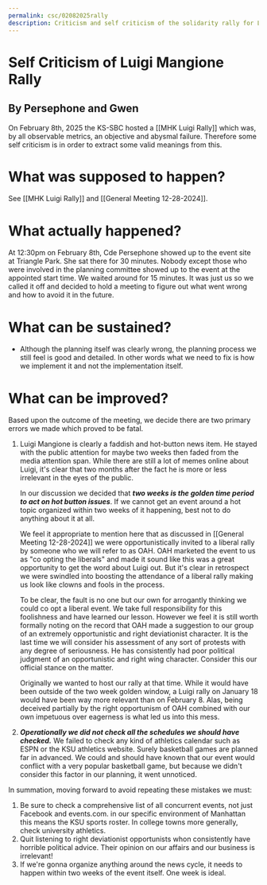 ```yaml
---
permalink: csc/02082025rally
description: Criticism and self criticism of the solidarity rally for Luigi Mangione in Manhattan
---
```

# Self Criticism of Luigi Mangione Rally
## By Persephone and Gwen

On February 8th, 2025 the KS-SBC hosted a [[MHK Luigi Rally]] which was, by all observable metrics, an objective and abysmal failure. Therefore some self criticism is in order to extract some valid meanings from this.

# What was supposed to happen?

See [[MHK Luigi Rally]] and [[General Meeting 12-28-2024]].

# What actually happened?

At 12:30pm on February 8th, Cde Persephone showed up to the event site at Triangle Park. She sat there for 30 minutes. Nobody except those who were involved in the planning committee showed up to the event at the appointed start time. We waited around for 15 minutes. It was just us so we called it off and decided to hold a meeting to figure out what went wrong and how to avoid it in the future.

# What can be sustained?

- Although the planning itself was clearly wrong, the planning process we still feel is good and detailed. In other words what we need to fix is how we implement it and not the implementation itself.

# What can be improved?
 Based upon the outcome of the meeting, we decide there are two primary errors we made which proved to be fatal.
1. Luigi Mangione is clearly a faddish and hot-button news item. He stayed with the public attention for maybe two weeks then faded from the media attention span. While there are still a lot of memes online about Luigi, it's clear that two months after the fact he is more or less irrelevant in the eyes of the public.

	In our discussion we decided that ***two weeks is the golden time period to act on hot button issues***. If we cannot get an event around a hot topic organized within two weeks of it happening, best not to do anything about it at all.

	We feel it appropriate to mention here that as discussed in [[General Meeting 12-28-2024]] we were opportunistically invited to a liberal rally by someone who we will refer to as OAH. OAH marketed the event to us as "co opting the liberals" and made it sound like this was a great opportunity to get the word about Luigi out. But it's clear in retrospect we were swindled into boosting the attendance of a liberal rally making us look like clowns and fools in the process.
	
	To be clear, the fault is no one but our own for arrogantly thinking we could co opt a liberal event. We take full responsibility for this foolishness and have learned our lesson. However we feel it is still worth formally noting on the record that OAH made a suggestion to our group of an extremely opportunistic and right deviationist character. It is the last time we will consider his assessment of any sort of protests with any degree of seriousness. He has consistently had poor political judgment of an opportunistic and right wing character. Consider this our official stance on the matter.
	
	Originally we wanted to host our rally at that time. While it would have been outside of the two week golden window, a Luigi rally on January 18 would have been way more relevant than on February 8. Alas, being deceived partially by the right opportunism of OAH combined with our own impetuous over eagerness is what led us into this mess.
2. ***Operationally we did not check all the schedules we should have checked.*** We failed to check any kind of athletics calendar such as ESPN or the KSU athletics website. Surely basketball games are planned far in advanced. We could and should have known that our event would conflict with a very popular basketball game, but because we didn't consider this factor in our planning, it went unnoticed.

In summation, moving forward to avoid repeating these mistakes we must:

1. Be sure to check a comprehensive list of all concurrent events, not just Facebook and events.com. in our specific environment of Manhattan this means the KSU sports roster. In college towns more generally, check university athletics.
2. Quit listening to right deviationist opportunists whon consistently have horrible political advice. Their opinion on our affairs and our business is irrelevant!
3. If we're gonna organize anything around the news cycle, it needs to happen within two weeks of the event itself. One week is ideal.
